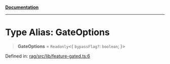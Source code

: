 [**Documentation**](../../../README.md)

***

# Type Alias: GateOptions

> **GateOptions** = `Readonly`\<\{ `bypassFlag?`: `boolean`; \}\>

Defined in: [rag/src/lib/feature-gated.ts:6](https://github.com/ceponatia/roler/blob/1efd6363aec6d66587551f7c0b65cf6ffafb4079/packages/rag/src/lib/feature-gated.ts#L6)
